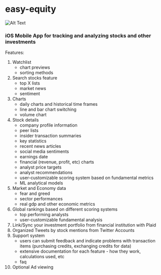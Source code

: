 # easy-equity

![Alt Text](https://github.com/shobel/easy-equity/blob/master/screenshots/preview.gif)


### iOS Mobile App for tracking and analyzing stocks and other investments 

Features:

1. Watchlist
   - chart previews
   - sorting methods
2. Search stocks feature
   - top X lists
   - market news
   - sentiment
3. Charts
   - daily charts and historical time frames
   - line and bar chart switching
   - volume chart
4. Stock details
   - company profile information
   - peer lists
   - insider transaction summaries
   - key statistics
   - recent news articles
   - social media sentiments
   - earnings date
   - financial (revenue, profit, etc) charts
   - analyst price targets
   - analyst recommendations
   - user-customizable scoring system based on fundamental metrics
   - ML analytical models
5. Market and Economy data
   - fear and greed
   - sector performances
   - real gdp and other economic metrics
6. Global rankings based on different scoring systems
   - top performing analysts
   - user-customizable fundamental analysis
7. Link/Sync your investment portfolio from financial institution with Plaid
8. Organized Tweets by stock mentions from Twitter Accounts
9. Support system
   - users can submit feedback and indicate problems with transaction items (purchasing credits, exchanging credits for data)
   - extensive documentation for each feature - how they work, calculations used, etc
   - faq
10. Optional Ad viewing
